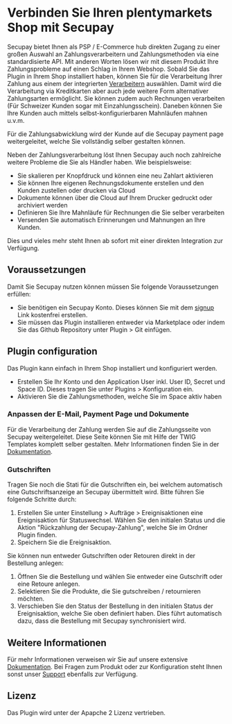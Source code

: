 # Verbinden Sie Ihren plentymarkets Shop mit Secupay

Secupay bietet Ihnen als PSP / E-Commerce hub direkten Zugang zu einer großen Auswahl an Zahlungsverarbeitern und
Zahlungsmethoden via eine standardisierte API. Mit anderen Worten lösen wir mit diesem Produkt
Ihre Zahlungsprobleme auf einen Schlag in Ihrem Webshop. Sobald Sie das Plugin in Ihrem Shop installiert haben, 
können Sie für die Verarbeitung Ihrer Zahlung aus einem der integrierten <a href="https://shopportal.secupay.com/en/processors" target="_blank">Verarbeitern</a> auswählen. Damit wird die Verarbeitung via Kreditkarten aber auch jede weitere Form alternativer Zahlungsarten ermöglicht.
Sie können zudem auch Rechnungen verarbeiten (Für Schweizer Kunden sogar mit Einzahlungsschein).
Daneben können Sie Ihre Kunden auch mittels selbst-konfigurierbaren Mahnläufen mahnen u.v.m.
 
Für die Zahlungsabwicklung wird der Kunde auf die Secupay payment page weitergeleitet, welche Sie vollständig selber gestalten können. 
 
Neben der Zahlungsverarbeitung löst Ihnen Secupay auch noch zahlreiche weitere Probleme die Sie als Händler haben. Wie beispielsweise:

* Sie skalieren per Knopfdruck und können eine neu Zahlart aktivieren
* Sie können Ihre eigenen Rechnungsdokumente erstellen und den Kunden zustellen oder drucken via Cloud
* Dokumente können über die Cloud auf Ihrem Drucker gedruckt oder archiviert werden
* Definieren Sie Ihre Mahnläufe für Rechnungen die Sie selber verarbeiten
* Versenden Sie automatisch Erinnerungen und Mahnungen an Ihre Kunden. 

Dies und vieles mehr steht Ihnen ab sofort mit einer direkten Integration zur Verfügung. 


## Voraussetzungen

Damit Sie Secupay nutzen können müssen Sie folgende Voraussetzungen erfüllen:

* Sie benötigen ein Secupay Konto. Dieses können Sie mit dem <a href="https://shopportal.secupay.com/user/signup" target="_blank">signup</a> Link kostenfrei erstellen.
* Sie müssen das Plugin installieren entweder via Marketplace oder indem Sie das Github Repository unter Plugin > Git einfügen.

 
## Plugin configuration
 
Das Plugin kann einfach in Ihrem Shop installiert und konfiguriert werden.

* Erstellen Sie Ihr Konto und den Application User inkl. User ID, Secret und Space ID. Dieses tragen Sie unter Plugins > Konfiguration ein.
* Aktivieren Sie die Zahlungsmethoden, welche Sie im Space aktiv haben

 
### Anpassen der E-Mail, Payment Page und Dokumente

Für die Verarbeitung der Zahlung werden Sie auf die Zahlungsseite von Secupay weitergeleitet. Diese Seite können Sie mit Hilfe der TWIG Templates komplett selber gestalten. Mehr Informationen finden Sie in der <a href="https://shopportal.secupay.com/de-ch/doc/document-handling" target="_blank">Dokumentation</a>.
 
 
### Gutschriften
 
Tragen Sie noch die Stati für die Gutschriften ein, bei welchem automatisch eine Gutschriftsanzeige an Secupay übermittelt wird. 
Bitte führen Sie folgende Schritte durch:

1. Erstellen Sie unter Einstellung > Aufträge > Ereignisaktionen eine Ereignisaktion für Statuswechsel. Wählen Sie den initialen
Status und die Aktion "Rückzahlung der Secupay-Zahlung", welche Sie im Ordner Plugin finden. 
2. Speichern Sie die Ereignisaktion.

Sie können nun entweder Gutschriften oder Retouren direkt in der Bestellung anlegen:

1. Öffnen Sie die Bestellung und wählen Sie entweder eine Gutschrift oder eine Retoure anlegen. 
2. Selektieren Sie die Produkte, die Sie gutschreiben / retournieren möchten. 
3. Verschieben Sie den Status der Bestellung in den initialen Status der Ereignisaktion, welche Sie oben definiert haben. Dies führt automatisch dazu,
dass die Bestellung mit Secupay synchronisiert wird. 

## Weitere Informationen

Für mehr Informationen verweisen wir Sie auf unsere extensive <a href="https://shopportal.secupay.com/de-ch/doc" target="_blank">Dokumentation</a>.
Bei Fragen zum Produkt oder zur Konfiguration steht Ihnen sonst unser <a href="https://wallee.com/ueber-wallee/support?_ga=2.171642464.1523640132.1674037856-1834608674.1611572458" target="_blank">Support</a> ebenfalls zur Verfügung. 
 
## Lizenz
 
Das Plugin wird unter der Apapche 2 Lizenz vertrieben. 